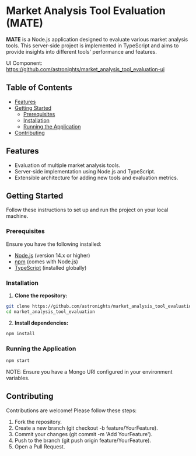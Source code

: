 ﻿# Market Analysis Tool Evaluation (MATE)

**MATE** is a Node.js application designed to evaluate various market analysis tools. This server-side project is implemented in TypeScript and aims to provide insights into different tools' performance and features.

UI Component: https://github.com/astronights/market_analysis_tool_evaluation-ui

## Table of Contents

- [Features](#features)
- [Getting Started](#getting-started)
  - [Prerequisites](#prerequisites)
  - [Installation](#installation)
  - [Running the Application](#running-the-application)
- [Contributing](#contributing)

## Features

- Evaluation of multiple market analysis tools.
- Server-side implementation using Node.js and TypeScript.
- Extensible architecture for adding new tools and evaluation metrics.

## Getting Started

Follow these instructions to set up and run the project on your local machine.

### Prerequisites

Ensure you have the following installed:

- [Node.js](https://nodejs.org/) (version 14.x or higher)
- [npm](https://www.npmjs.com/) (comes with Node.js)
- [TypeScript](https://www.typescriptlang.org/) (installed globally)

### Installation

1. **Clone the repository:**

```bash
git clone https://github.com/astronights/market_analysis_tool_evaluation.git
cd market_analysis_tool_evaluation
```

2. **Install dependencies:**

```bash
npm install
```

### Running the Application

```bash
npm start
```

NOTE: Ensure you have a Mongo URI configured in your environment variables.

## Contributing

Contributions are welcome! Please follow these steps:

1. Fork the repository.
2. Create a new branch (git checkout -b feature/YourFeature).
3. Commit your changes (git commit -m 'Add YourFeature').
4. Push to the branch (git push origin feature/YourFeature).
5. Open a Pull Request.

